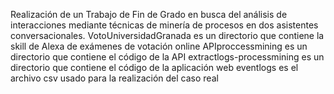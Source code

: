 Realización de un Trabajo de Fin de Grado en busca del análisis de interacciones mediante técnicas de minería de procesos en dos asistentes conversacionales.
VotoUniversidadGranada es un directorio que contiene la skill de Alexa de exámenes de votación online
APIproccessmining es un directorio que contiene el código de la API
extractlogs-processmining es un directorio que contiene el código de la aplicación web
eventlogs es el archivo csv usado para la realización del caso real
